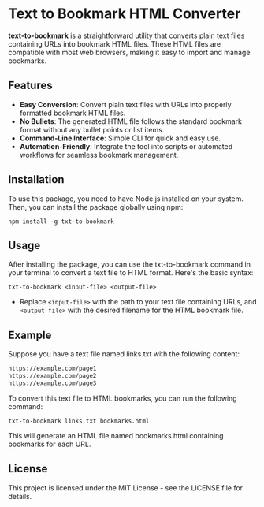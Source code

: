 # Text to Bookmark HTML Converter

**text-to-bookmark** is a straightforward utility that converts plain text files containing URLs into bookmark HTML files. These HTML files are compatible with most web browsers, making it easy to import and manage bookmarks.

## Features

- **Easy Conversion**: Convert plain text files with URLs into properly formatted bookmark HTML files.
- **No Bullets**: The generated HTML file follows the standard bookmark format without any bullet points or list items.
- **Command-Line Interface**: Simple CLI for quick and easy use.
- **Automation-Friendly**: Integrate the tool into scripts or automated workflows for seamless bookmark management.

## Installation

To use this package, you need to have Node.js installed on your system. Then, you can install the package globally using npm:

```pwsh
npm install -g txt-to-bookmark
```

## Usage

After installing the package, you can use the txt-to-bookmark command in your terminal to convert a text file to HTML format. Here's the basic syntax:

```pwsh
txt-to-bookmark <input-file> <output-file>
```

- Replace `<input-file>` with the path to your text file containing URLs, and `<output-file>` with the desired filename for the HTML bookmark file.

## Example

Suppose you have a text file named links.txt with the following content:

```html
https://example.com/page1
https://example.com/page2
https://example.com/page3
```

To convert this text file to HTML bookmarks, you can run the following command:

```pwsh
txt-to-bookmark links.txt bookmarks.html
```

This will generate an HTML file named bookmarks.html containing bookmarks for each URL.

## License

This project is licensed under the MIT License - see the LICENSE file for details.
